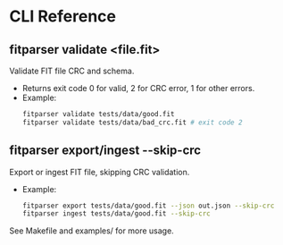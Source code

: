 # CLI Reference

## fitparser validate <file.fit>
Validate FIT file CRC and schema.

- Returns exit code 0 for valid, 2 for CRC error, 1 for other errors.
- Example:
  ```bash
  fitparser validate tests/data/good.fit
  fitparser validate tests/data/bad_crc.fit # exit code 2
  ```

## fitparser export/ingest --skip-crc
Export or ingest FIT file, skipping CRC validation.

- Example:
  ```bash
  fitparser export tests/data/good.fit --json out.json --skip-crc
  fitparser ingest tests/data/good.fit --skip-crc
  ```

See Makefile and examples/ for more usage.
